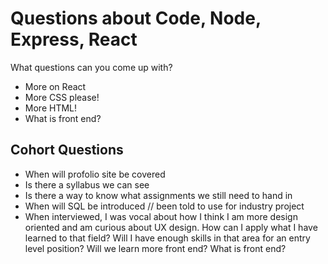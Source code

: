 # Questions about Code, Node, Express, React

What questions can you come up with?
- More on React
- More CSS please!
- More HTML!
- What is front end?
 
## Cohort Questions
- When will profolio site be covered
- Is there a syllabus we can see
- Is there a way to know what assignments we still need to hand in
- When will SQL be introduced // been told to use for industry project
- When interviewed, I was vocal about how I think I am more design oriented and am curious about UX design. How can I apply what I have learned to that field? Will I have enough skills in that area for an entry level position? Will we learn more front end? What is front end?
